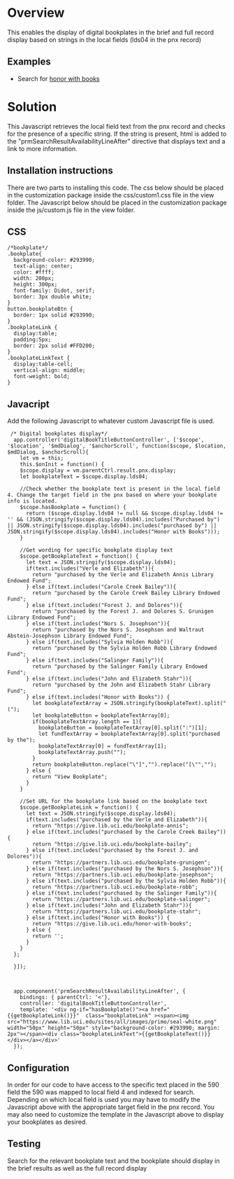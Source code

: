 # Overview

This enables the display of digital bookplates in the brief and full record display based on strings in the local fields (lds04 in the pnx record)

## Examples
- Search for [honor with books](https://uci.primo.exlibrisgroup.com/discovery/search?query=any,contains,%22honor%20with%20books%22&tab=Everything&search_scope=DN_Filtered&vid=01CDL_IRV_INST:UCI&offset=0) 

# Solution

This Javascript retrieves the local field text from the pnx record and checks for the presence of a specific string. If the string is present, html is added to the "prmSearchResultAvailabilityLineAfter" directive that displays text and a link to more information.

## Installation instructions

There are two parts to installing this code. The css below should be placed in the customization package inside the css/custom1.css file in the view folder. The Javascript below should be placed in the customization package inside the js/custom.js file in the view folder.

## CSS

```
/*bookplate*/
.bookplate{
  background-color: #293990;
  text-align: center;
  color: #ffff;
  width: 200px;
  height: 300px;
  font-family: Didot, serif;
  border: 3px double white;
}
button.bookplateBtn {
  border: 1px solid #293990;
}
.bookplateLink {
  display:table;
  padding:5px;
  border: 2px solid #FFD200;
}
.bookplateLinkText {
  display:table-cell;
  vertical-align: middle;
  font-weight: bold;
}
```

## Javacript

Add the following Javascript to whatever custom Javascript file is used.

```
 /* Digital bookplates display*/
  app.controller('digitalBookTitleButtonController', ['$scope', '$location', '$mdDialog', '$anchorScroll', function($scope, $location, $mdDialog, $anchorScroll){
    let vm = this;
    this.$onInit = function() {
    $scope.display = vm.parentCtrl.result.pnx.display;
    let bookplateText = $scope.display.lds04;

    //Check whether the bookplate text is present in the local field 4. Change the target field in the pnx based on where your bookplate info is located.
    $scope.hasBookplate = function() {
      return ($scope.display.lds04 != null && $scope.display.lds04 != '' && (JSON.stringify($scope.display.lds04).includes("Purchased by") || JSON.stringify($scope.display.lds04).includes("purchased by") || JSON.stringify($scope.display.lds04).includes("Honor with Books")));
    }

    //Get wording for specific bookplate display text
    $scope.getBookplateText = function() {
      let text = JSON.stringify($scope.display.lds04);
      if(text.includes("Verle and Elizabeth")){
        return "purchased by the Verle and Elizabeth Annis Library Endowed Fund";
      } else if(text.includes("Carole Creek Bailey")){
        return "purchased by the Carole Creek Bailey Library Endowed Fund";
      } else if(text.includes("Forest J. and Dolores")){
        return "purchased by the Forest J. and Dolores S. Grunigen Library Endowed Fund";
      } else if(text.includes("Nors S. Josephson")){
        return "purchased by the Nors S. Josephson and Waltraut Abstein-Josephson Library Endowed Fund";
      } else if(text.includes("Sylvia Holden Robb")){
        return "purchased by the Sylvia Holden Robb Library Endowed Fund";
      } else if(text.includes("Salinger Family")){
        return "purchased by the Salinger Family Library Endowed Fund";
      } else if(text.includes("John and Elizabeth Stahr")){
        return "purchased by the John and Elizabeth Stahr Library Fund";
      } else if(text.includes("Honor with Books")) {
        let bookplateTextArray = JSON.stringify(bookplateText).split("(");
        let bookplateButton = bookplateTextArray[0];
        if(bookplateTextArray.length == 1){
          bookplateButton = bookplateTextArray[0].split(":")[1];
          let fundTextArray = bookplateTextArray[0].split("purchased by the");
          bookplateTextArray[0] = fundTextArray[1];
          bookplateTextArray.push("");
        }
        return bookplateButton.replace("\"]","").replace("[\"","");
      } else {
        return "View Bookplate";
      }
    }

    //Set URL for the bookplate link based on the bookplate text
    $scope.getBookplateLink = function() {
      let text = JSON.stringify($scope.display.lds04);
      if(text.includes("purchased by the Verle and Elizabeth")){
        return "https://give.lib.uci.edu/bookplate-annis";
      } else if(text.includes("purchased by the Carole Creek Bailey")){
        return "https://give.lib.uci.edu/bookplate-bailey";
      } else if(text.includes("purchased by the Forest J. and Dolores")){
        return "https://partners.lib.uci.edu/bookplate-grunigen";
      } else if(text.includes("purchased by the Nors S. Josephson")){
        return "https://partners.lib.uci.edu/bookplate-josephson";
      } else if(text.includes("purchased by the Sylvia Holden Robb")){
        return "https://partners.lib.uci.edu/bookplate-robb";
      } else if(text.includes("purchased by the Salinger Family")){
        return "https://partners.lib.uci.edu/bookplate-salinger";
      } else if(text.includes("John and Elizabeth Stahr")){
        return "https://partners.lib.uci.edu/bookplate-stahr";
      } else if(text.includes("Honor with Books")) {
        return "https://give.lib.uci.edu/honor-with-books";
      } else {
        return '';
      }
    }
  };

  }]);



  app.component('prmSearchResultAvailabilityLineAfter', {
    bindings: { parentCtrl: '<'},
    controller: 'digitalBookTitleButtonController',
    template: '<div ng-if="hasBookplate()"><a href="{{getBookplateLink()}}"  class="bookplateLink" ><span><img src="https://www.lib.uci.edu/sites/all/images/primo/seal-white.png" width="50px" height="50px" style="background-color: #293990; margin: 2px"></span><div class="bookplateLinkText">{{getBookplateText()}}</div></a></div>'
  });
```

## Configuration

In order for our code to have access to the specific text placed in the 590 field the 590 was mapped to local field 4 and indexed for search. Depending on which local field is used you may have to modify the Javascript above with the appropriate target field in the pnx record. You may also need to customize the template in the Javascript above to display your bookplates as desired.

## Testing

Search for the relevant bookplate text and the bookplate should display in the brief results as well as the full record display

